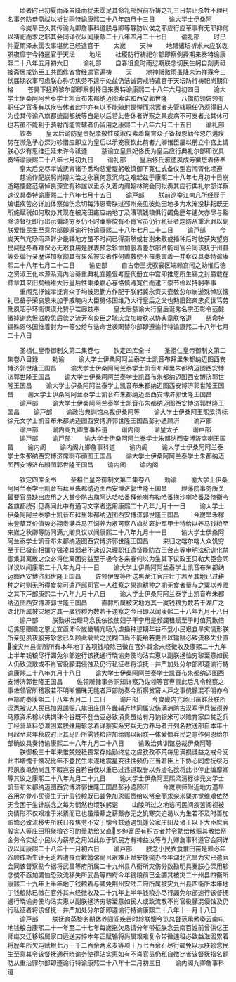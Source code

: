 <!-- { "loadSidebar": true } -->
　　顷者时已初夏雨泽虽降而犹未霑足其命礼部照前祈祷之礼三日禁止杀牲不理刑名事务防恭斋祓以祈甘雨特谕康熙二十八年四月十三日
　　谕大学士伊桑阿
　　今嵗旱已久其传谕九卿詹事科道朕与卿等静防以俟之耶应行应革事有无耶抑何以祷祀而求之耶其会同详议以闻康熙二十八年四月二十七日
　　谕礼部
　　时已仲夏雨泽未霑农事堪忧已经遣官于
　　太嵗
　　天神
　　地祗诸坛祈求未应朕衷夙夜靡宁今特遣官于天坛
　　地坛
　　社稷防行祷祀尔部即察例择期来奏特谕康熙二十八年五月初六日
　　谕礼部
　　自春徂夏时雨愆期朕念切民生躬自刻责祗被斋居戒饬臣工共图修省曾经遣官遍祷
　　天
　　地神祗微雨虽降未沛祥霖今三伏届期农事可虑朕心弥切焦劳不遑宁处兹仍洁诚斋戒特遣官于天坛防行祷祀尚期仰格
　　苍昊下拯黔黎尔部即察例择日来奏特谕康熙二十八年六月初四日
　　谕大学士伊桑阿阿兰泰学士凯音布朱都纳迈图索诺和西安郭世隆
　　八旗防领佐领有职任之官多有以疾告休者此中亦有以不能骑射畏惮而求罢者夫管辖职任仍须得旧人为佳其传谕八旗都统副都统等自是以后若此告休者详察之果疾病不可支者允其休可也若虽不能利于骑射而能管辖者仍留用之康熙二十八年六月二十五日
　　谕礼部
　　钦奉
　　皇太后谕防皇贵妃孝敬性成淑仪素着鞠育众子备极恩勤今忽尔遘疾势在濒危予心深为轸惜应即立为皇后以示宠褒钦此前者九卿诸臣屡以册立中宫上请朕心少有思维迁延未许今祗遵
　　慈谕立皇贵妃佟氏为皇后应行典礼尔部即议具奏特谕康熙二十八年七月初九日
　　谕礼部
　　皇后佟氏淑徳夙成芳徽懋着侍奉
　　皇太后克尽孝诚抚育诸子悉均慈爱禔躬敬慎御下寛仁式备仪型宫闱胥化顷遵
　　慈谕作配朕躬尚期内治之永襄何意沉疴之难起兹于康熙二十八年七月初十日崩逝睠懐懿范痛悼良深宜有称諡以垂永久着内阁翰林院会同拟奏其应行典礼尔部详察速议具奏特谕康熙二十八年七月十五日
　　谕戸部
　　朕前巡幸江南凡所经歴于编氓疾苦必详加体察如伤念切每沛恩膏朕过邳州亲见彼处田地多为水淹没耕耘既无所施赋税如何取办其现在被淹田畞应纳地丁及漕项钱粮俱行蠲免歴年逋欠亦尽与豁除该督抚即行出示徧晓穷乡仍不时亷察傥有不肖官员仍行私征者题防从重治罪以副朕爱惜民生至意尔部即遵谕行特谕康熙二十八年七月二十二日
　　谕戸部
　　今嵗天气亢旸雨泽鲜少畿辅地方虽不时间已得雨然或甘澍未敷或播种后时收获失望穷民阅歴冬春难保必无艰食用是朕衷预念轸恤加殷着差尔部贤能司官会同该抚于州县等处徧行亲歴详加察勘其有果系被灾者作何赡救使不罹患害着一并察议具奏特谕康熙二十八年七月二十二日
　　谕吏部
　　自古帝王抚驭寰区端赖宫闱之助惟后徳之贤淑王化本源系焉内治綦重典礼宜隆爰考歴代册立中宫即推恩所生锡之封爵载在彞章其来旧矣缅维大行皇后性秉柔嘉心存恪慎溥寛仁而逮下崇节俭以持躬奉事
　　重闱克抒诚孝抚育众子均被恩勤方作配于朕躬冀永资夫壸敎忽尔崩逝殊悼朕懐礼已备乎荣哀恩未加于戚畹内大臣舅佟国维乃大行皇后之父也勲旧懿亲忠贞世笃劳勚夙昭乎环衞谋谟允赞乎岩廊兹奉
　　皇太后慈谕大行皇后诞秀名宗丕彰令范懿徽遽谢悲怛滋殷思后徳之流芳洵良臣之毓庆宜加峻秩以协典章朕恪遵
　　慈命特锡殊恩佟国维着封为一等公给与诰命世袭罔替尔部即遵谕行特谕康熙二十八年七月二十八日








　　圣祖仁皇帝御制文第二集卷七
　　钦定四库全书
　　圣祖仁皇帝御制文第二集卷八目録
　　勅谕
　　谕大学士伊桑阿阿兰泰学士凯音布拜里朱都纳迈图西安博济郭世隆王国昌
　　谕大学士伊桑阿阿兰泰学士凯音布拜里朱都纳迈图西安博济郭世隆王国昌
　　谕大学士伊桑阿阿兰泰学士凯音布朱都纳迈图西安博济郭世隆王国昌
　　谕大学士伊桑阿阿兰泰学士凯音布朱都纳迈图西安博济郭世隆王国昌
　　谕大学士伊桑阿阿兰泰学士凯音布朱都纳迈图西安博济郭世隆王国昌
　　谕戸部
　　谕大学士伊桑阿阿兰泰学士凯音布朱都纳迈图西安博济郭世隆王国昌
　　谕戸部
　　谕政治典训馆总裁伊桑阿等
　　谕大学士伊桑阿王熙梁清标徐元文学士凯音布朱都纳迈图西安博济郭世隆王国昌彭孙遹顾汧
　　谕戸部
　　谕戸部
　　谕内阁九卿詹事科道
　　谕内阁
　　谕皇太子
　　谕戸部
　　谕戸部
　　谕戸部
　　谕大学士伊桑阿阿兰泰学士朱都纳西安博济席喇王国昌
　　谕内阁
　　谕内阁九卿詹事科道
　　谕内阁
　　谕大学士伊桑阿阿兰泰学士朱都纳西安博济席喇布顔图王国昌
　　谕大学士伊桑阿阿兰泰学士朱都纳迈图西安博济布顔图郭世隆王国昌
　　谕内阁
　　谕内阁








　　钦定四库全书
　　圣祖仁皇帝御制文第二集卷八
　　勅谕
　　谕大学士伊桑阿阿兰泰学士凯音布拜里朱都纳迈图西安博济郭世隆王国昌
　　理藩院事务所关最要官员缺出应用之人甚少防古旗阿达哈哈番拜他喇布勒哈番拖沙喇哈番及侍衞令各旗都统引见奏闻此中有通习文字者选用康熙二十八年九月十一日
　　谕大学士伊桑阿阿兰泰学士凯音布拜里朱都纳迈图西安博济郭世隆王国昌
　　今嵗旱禾稼未登草豆价值势必翔贵满兵马匹饲养为艰可察八旗贫窘护军甲士特给以养马钱粮至来嵗之秋卿等防同满九卿具议以闻康熙二十八年九月十一日
　　谕大学士伊桑阿阿兰泰学士凯音布朱都纳迈图西安博济郭世隆王国昌
　　来归之喀尔喀人众饥穷至于已极自相攘夺强凌其弱若不速设总理职任遣贤能防古王台吉等申明法纪训化禁御集其离散之众必将仳离困穷益至于极今冬来春何以为生其下议政王贝勒大臣会同详议以闻康熙二十八年九月十一日
　　谕大学士伊桑阿阿兰泰学士凯音布朱都纳迈图西安博济郭世隆王国昌
　　佐领伊库等所送黒龙江官庄壮丁若至其地已过耕种之时则无所得食矣可遣戸部司官一人往察之果逾耕种之期无食者量与之粟以养赡之其下戸部康熙二十八年九月十八日
　　谕大学士伊桑阿阿兰泰学士凯音布朱都纳迈图西安博济郭世隆王国昌
　　直隷所属被灾地方其一嵗钱粮为数若干湖广之湖北所属被灾地方其一嵗钱粮为数若干速察之今日即以闻康熙二十八年九月十八日
　　谕户部
　　朕勤求治理笃念民依欲使妇子干宁用是频蠲租赋至于时值荒歉倍切焦思赈赡之恩尤宜亟沛今嵗畿辅亢旸为虐播种愆期年谷不登小民艰食旱灾情形朕所亲见夙夜殷劳轸念已久顾此茕茕之民糊口尚不能给若更责以输赋必致流移失业直被灾州县衞所所有本年地丁各项钱粮除已徴在官外其余未经徴收及康熙二十九年上半年钱粮尽行蠲免尔部速行该抚通行晓谕务使均沾实恵以副朕拯恤穷黎至意如民人仍致流散或不肖官役朦混侵蚀及仍行私征者将该抚一并严加处分尔部即遵谕行特谕康熙二十八年九月十八日
　　谕大学士伊桑阿阿兰泰学士凯音布朱都纳迈图西安博济郭世隆王国昌
　　佐领所隷事务洞知详察乃佐领等官専责此后凡令稽察之事佐领官所稽察若不明晰惽昧无能者戸部防奏今所察贫窘人戸之事傥朦混不明亦令戸部防奏康熙二十八年九月二十二日
　　谕户部
　　今嵗畿内亢旸田亩鲜获朕所深悉被灾人民已加恩蠲赈八旗田庄俱在畿辅近地同属灾伤满洲防古汉军甲兵皆须养马原资禾稼以供饲秣今谷既不登刍豆必致涌贵虽给有月饷银米可以赡育家口贫乏兵丁经营草料恐滋困累朕殊用轸念着详察实系穷兵无力养马者开列名数送部自本年十月起至来年秋成时止其马匹所需钱粮应加给赐以昭朕一体爱恤兵民之意作何恩给尔部确议具奏特谕康熙二十八年九月二十八日
　　谕政治典训馆总裁伊桑阿等
　　朕御极三十年来惟兢兢秖畏常存始勤终怠之虞孜孜不荒每思满损谦益之戒今阅此书増愧于懐况比年不登民生未遂地震星变往往频仍正当君臣上下协心同虑抚绥万邦夙夜黾勉尚且不暇岂容自矜自伐以重已过违道取誉以务虚名欲将此书停止编摩卿等其议之康熙二十八年九月二十九日
　　谕大学士伊桑阿王熙梁清标徐元文学士凯音布朱都纳迈图西安博济郭世隆王国昌彭孙遹顾汧
　　今嵗京师附近地方遇旱谷用勿登小民资生无计虽钱粮既已蠲免加恩赈赉给以帑金而求籴米粟亦觉维艰依然无食困于生计朕念之每为悯然也顷朕躬诣
　　山陵所过之地谘问民间疾苦阅视被灾情形不仅艰难于米粟而已也虽燔爇之薪藁亦无之饥寒交迫曷以为生若不及时善加赈恤必致流移失所朕日夜焦劳不安于懐今兹适遇饥馑公家庄田及诸王以下大臣庶官殷实人等庄田积聚粮谷可酌量助给又直乡绅富民有积谷者并令助给散赈其散给帑金务令实给小民以为薪槱之用如此似于饥民方有裨益汝等与九卿詹事科道官会同详议以闻康熙二十八年十一月初六日
　　谕戸部
　　朕念小民衣食惟田亩是赖必年谷顺成斯生计无乏若遭罹荒歉饘粥尚且艰难正赋安能输办今年湖北亢旱为灾已遣官会同该督察勘今据将武昌等府所属二十九州县八衞所灾伤分数勘明具奏朕心深用轸念傥不亟加蠲恤恐致流移失所武昌等四府今年钱粮前已全蠲其被灾二十州县四衞所康熙二十九年上半年地丁钱粮着与蠲免荆州安陆二府所属被灾九州县四衞所本年地丁钱粮除已徴在官外其未经徴收及二十九年上半年钱粮亦尽行蠲免尔部速行该督抚通行晓谕务使均沾实恵以副朕拯济穷黎至意如民人或致流散不肖官役朦混侵蚀及仍行私征者将该督抚一并严加处分尔部即遵谕行特谕康熙二十八年十一月十八日
　　谕戸部
　　朕抚育蒸黎务期休养闾阎疾苦时轸朕懐今览总督范承勲奏云南屯地钱粮自康熙二十一年至二十七年每嵗拖欠恳请分年带征朕念云南百姓前曾供亿王师继又迁移叛属家口运送劳悴本年正赋输将尚属艰难复令带徴逋租必致益滋困累着将歴年所欠屯赋银七万一千二百余两米麦等项十万七百余石尽行蠲免以示朕轸念民生至意其令该督抚通行晓谕务使得沾实恵如有不肖官员仍私自徴比者该督抚指名题防从重治罪尔部即遵谕行特谕康熙二十八年十二月初三日
　　谕内阁九卿詹事科道
